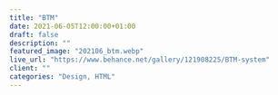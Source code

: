 ```yaml
---
title: "BTM"
date: 2021-06-05T12:00:00+01:00
draft: false
description: ""
featured_image: "202106_btm.webp"
live_url: "https://www.behance.net/gallery/121908225/BTM-system"
client: ""
categories: "Design, HTML"
---
```

